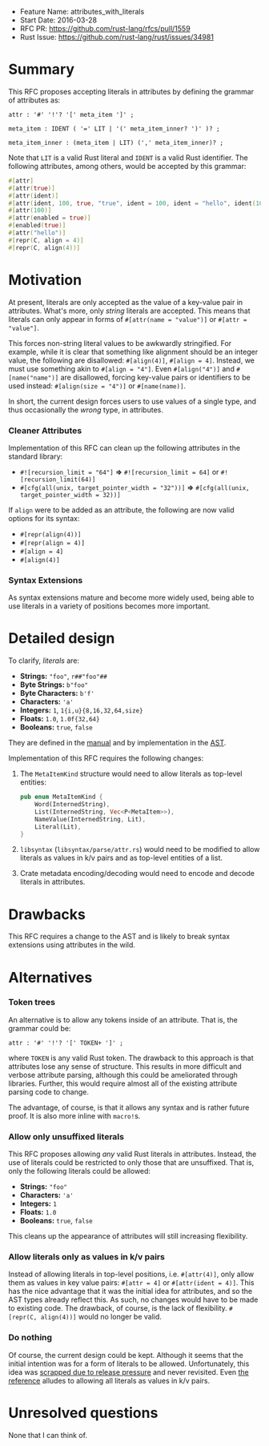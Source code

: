 - Feature Name: attributes_with_literals
- Start Date: 2016-03-28
- RFC PR: https://github.com/rust-lang/rfcs/pull/1559
- Rust Issue: https://github.com/rust-lang/rust/issues/34981

# Summary
[summary]: #summary

This RFC proposes accepting literals in attributes by defining the grammar of attributes as:

```ebnf
attr : '#' '!'? '[' meta_item ']' ;

meta_item : IDENT ( '=' LIT | '(' meta_item_inner? ')' )? ;

meta_item_inner : (meta_item | LIT) (',' meta_item_inner)? ;
```

Note that `LIT` is a valid Rust literal and `IDENT` is a valid Rust identifier. The following
attributes, among others, would be accepted by this grammar:

```rust
#[attr]
#[attr(true)]
#[attr(ident)]
#[attr(ident, 100, true, "true", ident = 100, ident = "hello", ident(100))]
#[attr(100)]
#[attr(enabled = true)]
#[enabled(true)]
#[attr("hello")]
#[repr(C, align = 4)]
#[repr(C, align(4))]
```

# Motivation
[motivation]: #motivation

At present, literals are only accepted as the value of a key-value pair in attributes. What's more,
only _string_ literals are accepted. This means that literals can only appear in forms of
`#[attr(name = "value")]` or `#[attr = "value"]`.

This forces non-string literal values to be awkwardly stringified. For example, while it is clear
that something like alignment should be an integer value, the following are disallowed:
`#[align(4)]`, `#[align = 4]`. Instead, we must use something akin to `#[align = "4"]`. Even
`#[align("4")]` and `#[name("name")]` are disallowed, forcing key-value pairs or identifiers to be
used instead: `#[align(size = "4")]` or `#[name(name)]`.

In short, the current design forces users to use values of a single type, and thus occasionally the
_wrong_ type, in attributes.

### Cleaner Attributes

Implementation of this RFC can clean up the following attributes in the standard library:

* `#![recursion_limit = "64"]` **=>** `#![recursion_limit = 64]` or `#![recursion_limit(64)]`
* `#[cfg(all(unix, target_pointer_width = "32"))]` **=>** `#[cfg(all(unix, target_pointer_width = 32))]`

If `align` were to be added as an attribute, the following are now valid options for its syntax:

* `#[repr(align(4))]`
* `#[repr(align = 4)]`
* `#[align = 4]`
* `#[align(4)]`

### Syntax Extensions

As syntax extensions mature and become more widely used, being able to use literals in a variety of
positions becomes more important.

# Detailed design
[design]: #detailed-design

To clarify, _literals_ are:

  * **Strings:** `"foo"`, `r##"foo"##`
  * **Byte Strings:** `b"foo"`
  * **Byte Characters:** `b'f'`
  * **Characters:** `'a'`
  * **Integers:** `1`, `1{i,u}{8,16,32,64,size}`
  * **Floats:** `1.0`, `1.0f{32,64}`
  * **Booleans:** `true`, `false`

They are defined in the [manual] and by implementation in the [AST].

  [manual]: https://doc.rust-lang.org/reference.html#literals
  [AST]: http://manishearth.github.io/rust-internals-docs/syntax/ast/enum.LitKind.html

Implementation of this RFC requires the following changes:

1.  The `MetaItemKind` structure would need to allow literals as top-level entities:

     ```rust
     pub enum MetaItemKind {
         Word(InternedString),
         List(InternedString, Vec<P<MetaItem>>),
         NameValue(InternedString, Lit),
         Literal(Lit),
     }
     ```

2.  `libsyntax` (`libsyntax/parse/attr.rs`) would need to be modified to allow literals as values in
    k/v pairs and as top-level entities of a list.

3.  Crate metadata encoding/decoding would need to encode and decode literals in attributes.

# Drawbacks
[drawbacks]: #drawbacks

This RFC requires a change to the AST and is likely to break syntax extensions using attributes in
the wild.

# Alternatives
[alternatives]: #alternatives

### Token trees

An alternative is to allow any tokens inside of an attribute. That is, the grammar could be:

```ebnf
attr : '#' '!'? '[' TOKEN+ ']' ;
```

where `TOKEN` is any valid Rust token. The drawback to this approach is that attributes lose any
sense of structure. This results in more difficult and verbose attribute parsing, although this
could be ameliorated through libraries. Further, this would require almost all of the existing
attribute parsing code to change.

The advantage, of course, is that it allows any syntax and is rather future proof. It is also more
inline with `macro!`s.

### Allow only unsuffixed literals

This RFC proposes allowing _any_ valid Rust literals in attributes. Instead, the use of literals
could be restricted to only those that are unsuffixed. That is, only the following literals could be
allowed:

  * **Strings:** `"foo"`
  * **Characters:** `'a'`
  * **Integers:** `1`
  * **Floats:** `1.0`
  * **Booleans:** `true`, `false`

This cleans up the appearance of attributes will still increasing flexibility.

### Allow literals only as values in k/v pairs

Instead of allowing literals in top-level positions, i.e. `#[attr(4)]`, only allow them as values in
key value pairs: `#[attr = 4]` or `#[attr(ident = 4)]`. This has the nice advantage that it was the
initial idea for attributes, and so the AST types already reflect this. As such, no changes would
have to be made to existing code. The drawback, of course, is the lack of flexibility. `#[repr(C,
align(4))]` would no longer be valid.

### Do nothing

Of course, the current design could be kept. Although it seems that the initial intention was for a
form of literals to be allowed. Unfortunately, this idea was [scrapped due to release pressure] and
never revisited. Even [the reference] alludes to allowing all literals as values in k/v pairs.

  [scrapped due to release pressure]: https://github.com/rust-lang/rust/issues/623
  [the reference]: https://doc.rust-lang.org/reference.html#attributes

# Unresolved questions
[unresolved]: #unresolved-questions

None that I can think of.
